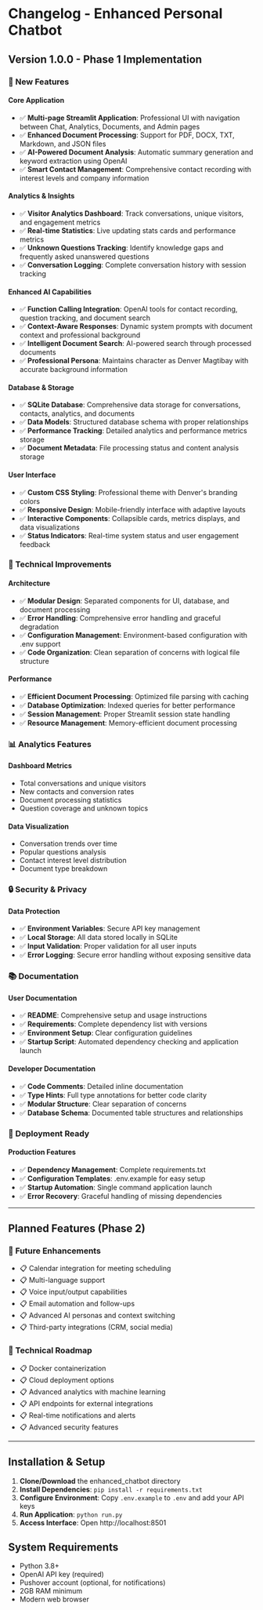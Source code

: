 # Changelog - Enhanced Personal Chatbot

## Version 1.0.0 - Phase 1 Implementation

### 🎉 New Features

#### Core Application
- ✅ **Multi-page Streamlit Application**: Professional UI with navigation between Chat, Analytics, Documents, and Admin pages
- ✅ **Enhanced Document Processing**: Support for PDF, DOCX, TXT, Markdown, and JSON files
- ✅ **AI-Powered Document Analysis**: Automatic summary generation and keyword extraction using OpenAI
- ✅ **Smart Contact Management**: Comprehensive contact recording with interest levels and company information

#### Analytics & Insights  
- ✅ **Visitor Analytics Dashboard**: Track conversations, unique visitors, and engagement metrics
- ✅ **Real-time Statistics**: Live updating stats cards and performance metrics
- ✅ **Unknown Questions Tracking**: Identify knowledge gaps and frequently asked unanswered questions
- ✅ **Conversation Logging**: Complete conversation history with session tracking

#### Enhanced AI Capabilities
- ✅ **Function Calling Integration**: OpenAI tools for contact recording, question tracking, and document search
- ✅ **Context-Aware Responses**: Dynamic system prompts with document context and professional background
- ✅ **Intelligent Document Search**: AI-powered search through processed documents
- ✅ **Professional Persona**: Maintains character as Denver Magtibay with accurate background information

#### Database & Storage
- ✅ **SQLite Database**: Comprehensive data storage for conversations, contacts, analytics, and documents
- ✅ **Data Models**: Structured database schema with proper relationships
- ✅ **Performance Tracking**: Detailed analytics and performance metrics storage
- ✅ **Document Metadata**: File processing status and content analysis storage

#### User Interface
- ✅ **Custom CSS Styling**: Professional theme with Denver's branding colors
- ✅ **Responsive Design**: Mobile-friendly interface with adaptive layouts  
- ✅ **Interactive Components**: Collapsible cards, metrics displays, and data visualizations
- ✅ **Status Indicators**: Real-time system status and user engagement feedback

### 🔧 Technical Improvements

#### Architecture
- ✅ **Modular Design**: Separated components for UI, database, and document processing
- ✅ **Error Handling**: Comprehensive error handling and graceful degradation
- ✅ **Configuration Management**: Environment-based configuration with .env support
- ✅ **Code Organization**: Clean separation of concerns with logical file structure

#### Performance
- ✅ **Efficient Document Processing**: Optimized file parsing with caching
- ✅ **Database Optimization**: Indexed queries for better performance
- ✅ **Session Management**: Proper Streamlit session state handling
- ✅ **Resource Management**: Memory-efficient document processing

### 📊 Analytics Features

#### Dashboard Metrics
- Total conversations and unique visitors
- New contacts and conversion rates  
- Document processing statistics
- Question coverage and unknown topics

#### Data Visualization
- Conversation trends over time
- Popular questions analysis
- Contact interest level distribution
- Document type breakdown

### 🔒 Security & Privacy

#### Data Protection
- ✅ **Environment Variables**: Secure API key management
- ✅ **Local Storage**: All data stored locally in SQLite
- ✅ **Input Validation**: Proper validation for all user inputs
- ✅ **Error Logging**: Secure error handling without exposing sensitive data

### 📚 Documentation

#### User Documentation
- ✅ **README**: Comprehensive setup and usage instructions
- ✅ **Requirements**: Complete dependency list with versions
- ✅ **Environment Setup**: Clear configuration guidelines
- ✅ **Startup Script**: Automated dependency checking and application launch

#### Developer Documentation
- ✅ **Code Comments**: Detailed inline documentation
- ✅ **Type Hints**: Full type annotations for better code clarity
- ✅ **Modular Structure**: Clear separation of concerns
- ✅ **Database Schema**: Documented table structures and relationships

### 🚀 Deployment Ready

#### Production Features
- ✅ **Dependency Management**: Complete requirements.txt
- ✅ **Configuration Templates**: .env.example for easy setup
- ✅ **Startup Automation**: Single command application launch
- ✅ **Error Recovery**: Graceful handling of missing dependencies

---

## Planned Features (Phase 2)

### 🔮 Future Enhancements
- 📋 Calendar integration for meeting scheduling
- 📋 Multi-language support
- 📋 Voice input/output capabilities
- 📋 Email automation and follow-ups
- 📋 Advanced AI personas and context switching
- 📋 Third-party integrations (CRM, social media)

### 🎯 Technical Roadmap
- 📋 Docker containerization
- 📋 Cloud deployment options
- 📋 Advanced analytics with machine learning
- 📋 API endpoints for external integrations
- 📋 Real-time notifications and alerts
- 📋 Advanced security features

---

## Installation & Setup

1. **Clone/Download** the enhanced_chatbot directory
2. **Install Dependencies**: `pip install -r requirements.txt`
3. **Configure Environment**: Copy `.env.example` to `.env` and add your API keys
4. **Run Application**: `python run.py`
5. **Access Interface**: Open http://localhost:8501

## System Requirements

- Python 3.8+
- OpenAI API key (required)
- Pushover account (optional, for notifications)
- 2GB RAM minimum
- Modern web browser